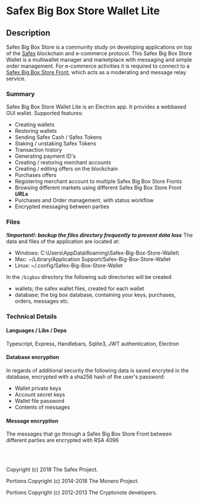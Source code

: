 # Safex Big Box Store Wallet Lite
## Description
Safex Big Box Store is a community study on developing applications on top of the [Safex](https://github.com/safex) blockchain and e-commerce protocol. This Safex Big Box Store Wallet is a multiwallet manager and marketplace with messaging and simple order management. For e-commerce activities it is required to connect to a [Safex Big Box Store Front](https://github.com/safexninja/safex-big-box-store-front), which acts as a moderating and message relay service.

### Summary
Safex Big Box Store Wallet Lite is an Electron app. It provides a webbased GUI wallet. Supported features:
- Creating wallets
- Restoring wallets
- Sending Safex Cash / Safex Tokens
- Staking / unstaking Safex Tokens
- Transaction history
- Generating payment ID's
- Creating / restoring merchant accounts
- Creating / editing offers on the blockchain
- Purchases offers
- Registering merchant account to multiple Safex Big Box Store Fronts
- Browsing different markets using different Safex Big Box Store Front ***URLs***
- Purchases and Order management, with status workflow
- Encrypted messaging between parties


### Files
***!Important!: backup the files directory frequently to prevent data loss***
The data and files of the application are located at:
- Windows: C:\Users<USERNAME>\AppData\Roaming\Safex-Big-Box-Store-Wallet\
- Mac: ~/Library/Application Support/Safex-Big-Box-Store-Wallet
- Linux: ~/.config/Safex-Big-Box-Store-Wallet

In the `/bigbox` directory the following sub directories will be created
- wallets; the safex wallet files, created for each wallet
- database; the big box database, containing your keys, purchases, orders, messages etc.

### Technical Details
#### Languages / Libs / Deps
Typescript, Express, Handlebars, Sqlite3, JWT authentication, Electron

#### Database encryption
In regards of additional security the following data is saved encryted in the database, encrypted with a sha256 hash of the user's password:
- Wallet private keys
- Account secret keys
- Wallet file password
- Contents of messages

#### Message encryption
The messages that go through a Safex Big Box Store Front between different parties are encrypted with RSA 4096

<br><br>

Copyright (c) 2018 The Safex Project.

Portions Copyright (c) 2014-2018 The Monero Project.

Portions Copyright (c) 2012-2013 The Cryptonote developers.
